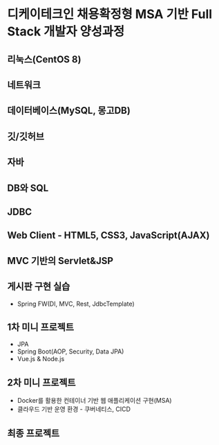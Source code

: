 # 디케이테크인 채용확정형 MSA 기반 Full Stack 개발자 양성과정

## 리눅스(CentOS 8)

## 네트워크

## 데이터베이스(MySQL, 몽고DB)

## 깃/깃허브

## 자바

## DB와 SQL

## JDBC

## Web Client - HTML5, CSS3, JavaScript(AJAX)

## MVC 기반의 Servlet&JSP

## 게시판 구현 실습
- Spring FW(DI, MVC, Rest, JdbcTemplate)

## 1차 미니 프로젝트
- JPA
- Spring Boot(AOP, Security, Data JPA)
- Vue.js & Node.js

## 2차 미니 프로젝트
- Docker를 활용한 컨테이너 기반 웹 애플리케이션 구현(MSA)
- 클라우드 기반 운영 환경 - 쿠버네티스, CICD

## 최종 프로젝트
